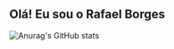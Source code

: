 ## Olá! Eu sou o Rafael Borges
![Anurag's GitHub stats]("https://github-readme-stats.vercel.app/api?username=rafael-BM08&show-icons=true&theme=dracula&include_all_commits=true&count_private=true")
